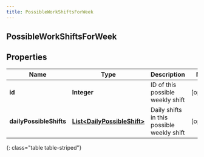 ```yaml
---
title: PossibleWorkShiftsForWeek
---
```

## PossibleWorkShiftsForWeek


## Properties

| Name | Type | Description | Notes |
| ------------ | ------------- | ------------- | ------------- |
| **id** | <!----><!---->**Integer**<!----> | ID of this possible weekly shift |  [optional] |
| **dailyPossibleShifts** | <!----><!---->[**List&lt;DailyPossibleShift&gt;**](DailyPossibleShift.html)<!----> | Daily shifts in this possible weekly shift |  [optional] |
{: class="table table-striped"}



